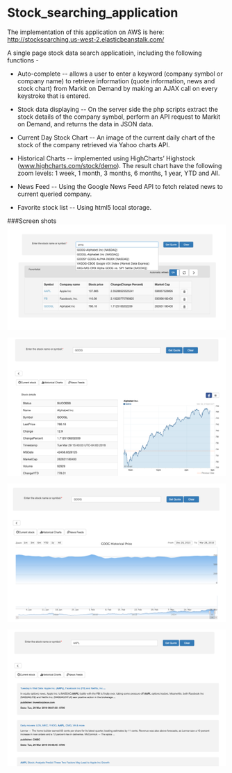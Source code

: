 # Stock_searching_application

The implementation of this application on AWS is here: http://stocksearching.us-west-2.elasticbeanstalk.com/

A single page stock data search applicatioin, including the following functions -
* Auto-complete -- allows a user to enter a keyword (company symbol or company name) to retrieve information (quote information, news and stock chart) from Markit on Demand by making an AJAX call on every keystroke that is entered.

* Stock data displaying --  On the server side the php scripts extract the stock details of the company symbol, perform an API request to Markit on Demand, and returns the data in JSON data.

*  Current Day Stock Chart -- An image of the current daily chart of the stock of the company retrieved via Yahoo charts API.

*  Historical Charts --  implemented using HighCharts’ Highstock (www.highcharts.com/stock/demo). The result chart have the following zoom levels: 1 week, 1 month, 3 months, 6 months, 1 year, YTD and All.

*  News Feed --  Using the Google News Feed API to fetch related news to current queried company.

*  Favorite stock list -- Using html5 local storage.

###Screen shots
![Alt text](/Screen_shots/1.png?raw=true "1")

![Alt text](/Screen_shots/2.png?raw=true "2")

![Alt text](/Screen_shots/3.png?raw=true "3")

![Alt text](/Screen_shots/4.png?raw=true "4")
